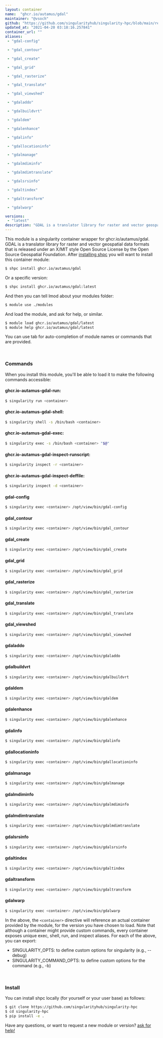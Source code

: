 ```yaml
---
layout: container
name:  "ghcr.io/autamus/gdal"
maintainer: "@vsoch"
github: "https://github.com/singularityhub/singularity-hpc/blob/main/registry/ghcr.io/autamus/gdal/container.yaml"
updated_at: "2021-04-20 03:18:16.257841"
container_url: ""
aliases:
 - "gdal-config"

 - "gdal_contour"

 - "gdal_create"

 - "gdal_grid"

 - "gdal_rasterize"

 - "gdal_translate"

 - "gdal_viewshed"

 - "gdaladdo"

 - "gdalbuildvrt"

 - "gdaldem"

 - "gdalenhance"

 - "gdalinfo"

 - "gdallocationinfo"

 - "gdalmanage"

 - "gdalmdiminfo"

 - "gdalmdimtranslate"

 - "gdalsrsinfo"

 - "gdaltindex"

 - "gdaltransform"

 - "gdalwarp"

versions:
 - "latest"
description: "GDAL is a translator library for raster and vector geospatial data formats that is released under an X/MIT style Open Source License by the Open Source Geospatial Foundation. "
---
```


This module is a singularity container wrapper for ghcr.io/autamus/gdal.
GDAL is a translator library for raster and vector geospatial data formats that is released under an X/MIT style Open Source License by the Open Source Geospatial Foundation. 
After [installing shpc](#install) you will want to install this container module:

```bash
$ shpc install ghcr.io/autamus/gdal
```

Or a specific version:

```bash
$ shpc install ghcr.io/autamus/gdal:latest
```

And then you can tell lmod about your modules folder:

```bash
$ module use ./modules
```

And load the module, and ask for help, or similar.

```bash
$ module load ghcr.io/autamus/gdal/latest
$ module help ghcr.io/autamus/gdal/latest
```

You can use tab for auto-completion of module names or commands that are provided.

<br>

### Commands

When you install this module, you'll be able to load it to make the following commands accessible:

#### ghcr.io-autamus-gdal-run:

```bash
$ singularity run <container>
```

#### ghcr.io-autamus-gdal-shell:

```bash
$ singularity shell -s /bin/bash <container>
```

#### ghcr.io-autamus-gdal-exec:

```bash
$ singularity exec -s /bin/bash <container> "$@"
```

#### ghcr.io-autamus-gdal-inspect-runscript:

```bash
$ singularity inspect -r <container>
```

#### ghcr.io-autamus-gdal-inspect-deffile:

```bash
$ singularity inspect -d <container>
```


#### gdal-config
       
```bash
$ singularity exec <container> /opt/view/bin/gdal-config
```


#### gdal_contour
       
```bash
$ singularity exec <container> /opt/view/bin/gdal_contour
```


#### gdal_create
       
```bash
$ singularity exec <container> /opt/view/bin/gdal_create
```


#### gdal_grid
       
```bash
$ singularity exec <container> /opt/view/bin/gdal_grid
```


#### gdal_rasterize
       
```bash
$ singularity exec <container> /opt/view/bin/gdal_rasterize
```


#### gdal_translate
       
```bash
$ singularity exec <container> /opt/view/bin/gdal_translate
```


#### gdal_viewshed
       
```bash
$ singularity exec <container> /opt/view/bin/gdal_viewshed
```


#### gdaladdo
       
```bash
$ singularity exec <container> /opt/view/bin/gdaladdo
```


#### gdalbuildvrt
       
```bash
$ singularity exec <container> /opt/view/bin/gdalbuildvrt
```


#### gdaldem
       
```bash
$ singularity exec <container> /opt/view/bin/gdaldem
```


#### gdalenhance
       
```bash
$ singularity exec <container> /opt/view/bin/gdalenhance
```


#### gdalinfo
       
```bash
$ singularity exec <container> /opt/view/bin/gdalinfo
```


#### gdallocationinfo
       
```bash
$ singularity exec <container> /opt/view/bin/gdallocationinfo
```


#### gdalmanage
       
```bash
$ singularity exec <container> /opt/view/bin/gdalmanage
```


#### gdalmdiminfo
       
```bash
$ singularity exec <container> /opt/view/bin/gdalmdiminfo
```


#### gdalmdimtranslate
       
```bash
$ singularity exec <container> /opt/view/bin/gdalmdimtranslate
```


#### gdalsrsinfo
       
```bash
$ singularity exec <container> /opt/view/bin/gdalsrsinfo
```


#### gdaltindex
       
```bash
$ singularity exec <container> /opt/view/bin/gdaltindex
```


#### gdaltransform
       
```bash
$ singularity exec <container> /opt/view/bin/gdaltransform
```


#### gdalwarp
       
```bash
$ singularity exec <container> /opt/view/bin/gdalwarp
```



In the above, the `<container>` directive will reference an actual container provided
by the module, for the version you have chosen to load. Note that although a container
might provide custom commands, every container exposes unique exec, shell, run, and
inspect aliases. For each of the above, you can export:

 - SINGULARITY_OPTS: to define custom options for singularity (e.g., --debug)
 - SINGULARITY_COMMAND_OPTS: to define custom options for the command (e.g., -b)

<br>
  
### Install

You can install shpc locally (for yourself or your user base) as follows:

```bash
$ git clone https://github.com/singularityhub/singularity-hpc
$ cd singularity-hpc
$ pip install -e .
```

Have any questions, or want to request a new module or version? [ask for help!](https://github.com/singularityhub/singularity-hpc/issues)